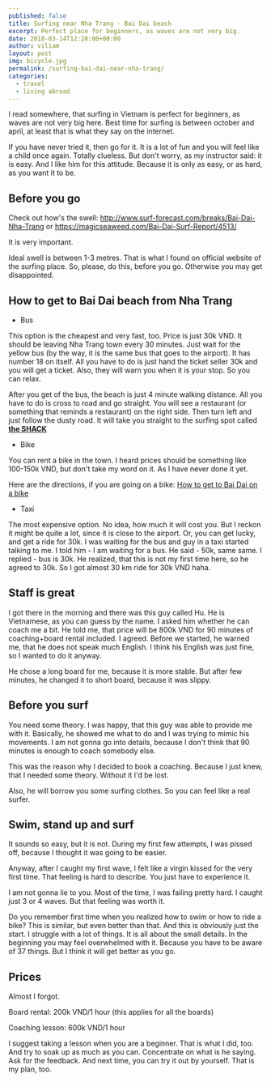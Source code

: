 ```yaml
---
published: false
title: Surfing near Nha Trang - Bai Dai beach
excerpt: Perfect place for beginners, as waves are not very big. 
date: 2018-03-14T12:28:00+00:00
author: viliam
layout: post
img: bicycle.jpg
permalink: /surfing-bai-dai-near-nha-trang/
categories:
  - travel
  - living abroad
---
```


I read somewhere, that surfing in Vietnam is perfect for beginners, as waves are not very big here. Best time for surfing
is between october and april, at least that is what they say on the internet.

If you have never tried it, then go for it. It is a lot of fun and you will feel like a child once again. Totally clueless. But
don't worry, as my instructor said: it is easy. And I like him for this attitude. Because it is only as easy, or as hard, as you
want it to be.

## Before you go

Check out how's the swell: http://www.surf-forecast.com/breaks/Bai-Dai-Nha-Trang or https://magicseaweed.com/Bai-Dai-Surf-Report/4513/

It is very important.

Ideal swell is between 1-3 metres. That is what I found on official website of the surfing place. So, please, do this, before you go. Otherwise you may get disappointed. 

## How to get to Bai Dai beach from Nha Trang

* Bus

This option is the cheapest and very fast, too. Price is just 30k VND. It should be leaving Nha Trang town every 30 minutes. Just wait for the yellow bus (by the way, it is the same bus that goes to the airport). It has number 18 on itself. All you have to do is just hand the ticket seller 30k and you will get a ticket. Also, they will warn you when it is your stop. So you can relax.

After you get of the bus, the beach is just 4 minute walking distance. All you have to do is cross to road and go straight. You
will see a restaurant (or something that reminds a restaurant) on the right side. Then turn left and just follow the dusty road.
It will take you straight to the surfing spot called **[the SHACK](http://www.shackvietnam.com/)**

* Bike

You can rent a bike in the town. I heard prices should be something like 100-150k VND, but don't take my word on it. As I have
never done it yet.

Here are the directions, if you are going on a bike: [How to get to Bai Dai on a bike](http://www.shackvietnam.com/index.php/about-us/)

* Taxi

The most expensive option. No idea, how much it will cost you. But I reckon it might be quite a lot, since it is close to the
airport. Or, you can get lucky, and get a ride for 30k. I was waiting for the bus and guy in a taxi started talking to me. I
told him - I am waiting for a bus. He said - 50k, same same. I replied - bus is 30k. He realized, that this is not my first 
time here, so he agreed to 30k. So I got almost 30 km ride for 30k VND haha.

## Staff is great

I got there in the morning and there was this guy called Hu. He is Vietnamese, as you can guess by the name. I asked him whether
he can coach me a bit. He told me, that price will be 800k VND for 90 minutes of coaching+board rental included. I agreed. Before we started, he warned me, that he does not speak much English. I think his English was just fine, so I wanted to do it anyway.

He chose a long board for me, because it is more stable. But after few minutes, he changed it to short board, because it was slippy.

## Before you surf

You need some theory. I was happy, that this guy was able to provide me with it. Basically, he showed me what to do and I was trying to mimic his movements. I am not gonna go into details, because I don't think that 90 minutes is enough to coach somebody else. 

This was the reason why I decided to book a coaching. Because I just knew, that I needed some theory. Without it I'd be lost.

Also, he will borrow you some surfing clothes. So you can feel like a real surfer. 

## Swim, stand up and surf

It sounds so easy, but it is not. During my first few attempts, I was pissed off, because I thought it was going to be easier.

Anyway, after I caught my first wave, I felt like a virgin kissed for the very first time. That feeling is hard to describe. You just have to experience it.

I am not gonna lie to you. Most of the time, I was failing pretty hard. I caught just 3 or 4 waves. But that feeling was worth it. 

Do you remember first time when you realized how to swim or how to ride a bike? This is similar, but even better than that. And this is obviously just the start. I struggle with a lot of things. It is all about the small details. In the beginning you may feel overwhelmed with it. Because you have to be aware of 37 things. But I think it will get better as you go.

## Prices

Almost I forgot.

Board rental: 200k VND/1 hour (this applies for all the boards)

Coaching lesson: 600k VND/1 hour

I suggest taking a lesson when you are a beginner. That is what I did, too. And try to soak up as much as you can. Concentrate on what is he saying. Ask for the feedback. And next time, you  can try it out by yourself. That is my plan, too.





